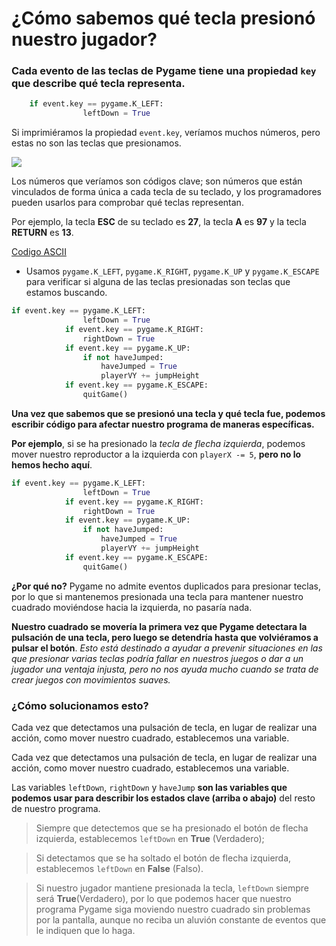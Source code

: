 # ¿Cómo sabemos qué tecla presionó nuestro jugador? 

### Cada evento de las teclas de Pygame tiene una propiedad  `key` que describe qué tecla representa. 
```python
	if event.key == pygame.K_LEFT:
                leftDown = True
```
Si imprimiéramos la propiedad `event.key`, veríamos muchos números, pero estas no son las teclas que presionamos.

![](https://media.giphy.com/media/kD7SCW1rF6FFK/giphy.gif)

Los números que veríamos son códigos clave; son números que están vinculados de forma única a cada tecla de su teclado, y los programadores pueden usarlos para comprobar qué teclas representan. 

Por ejemplo, la tecla **ESC** de su teclado es **27**, la tecla **A** es **97** y la tecla **RETURN** es **13**. 

[Codigo ASCII](https://elcodigoascii.com.ar/codigos-ascii/letra-a-minuscula-codigo-ascii-97.html)

- Usamos `pygame.K_LEFT`, `pygame.K_RIGHT`, `pygame.K_UP` y `pygame.K_ESCAPE` para verificar si alguna de las teclas presionadas son teclas que estamos buscando. 

```python
if event.key == pygame.K_LEFT:
                leftDown = True
            if event.key == pygame.K_RIGHT:
                rightDown = True
            if event.key == pygame.K_UP:
                if not haveJumped:
                    haveJumped = True
                    playerVY += jumpHeight
            if event.key == pygame.K_ESCAPE:
                quitGame()
```

**Una vez que sabemos que se presionó una tecla y qué tecla fue, podemos escribir código para afectar nuestro programa de maneras específicas.**

**Por ejemplo**, si se ha presionado la *tecla de flecha izquierda*, podemos mover nuestro reproductor a la izquierda con ``playerX -= 5``, **pero no lo hemos hecho aquí**. 

```python 
if event.key == pygame.K_LEFT:
                leftDown = True
            if event.key == pygame.K_RIGHT:
                rightDown = True
            if event.key == pygame.K_UP:
                if not haveJumped:
                    haveJumped = True
                    playerVY += jumpHeight
            if event.key == pygame.K_ESCAPE:
                quitGame() 
```

**¿Por qué no?** Pygame no admite eventos duplicados para presionar teclas, por lo que si mantenemos presionada una tecla para mantener nuestro cuadrado moviéndose hacia la izquierda, no pasaría nada. 

**Nuestro cuadrado se movería la primera vez que Pygame detectara la pulsación de una tecla, pero luego se detendría hasta que volviéramos a pulsar el botón**. *Esto está destinado a ayudar a prevenir situaciones en las que presionar varias teclas podría fallar en nuestros juegos o dar a un jugador una ventaja injusta, pero no nos ayuda mucho cuando se trata de crear juegos con movimientos suaves.* 

### ¿Cómo solucionamos esto?
Cada vez que detectamos una pulsación de tecla, en lugar de realizar una acción, como mover nuestro cuadrado, establecemos una variable.

Cada vez que detectamos una pulsación de tecla, en lugar de realizar una acción, como mover nuestro cuadrado, establecemos una variable. 

Las variables `leftDown`, `rightDown` y `haveJump` **son las variables que podemos usar para describir los estados clave (arriba o abajo)** del resto de nuestro programa. 

>Siempre que detectemos que se ha presionado el botón de flecha izquierda, establecemos `leftDown` en **True** (Verdadero); 

>Si detectamos que se ha soltado el botón de flecha izquierda, establecemos `leftDown` en **False** (Falso). 

>Si nuestro jugador mantiene presionada la tecla, `leftDown` siempre será **True**(Verdadero), por lo que podemos hacer que nuestro programa Pygame siga moviendo nuestro cuadrado sin problemas por la pantalla, aunque no reciba un aluvión constante de eventos que le indiquen que lo haga.







<!--stackedit_data:
eyJoaXN0b3J5IjpbLTE1MDA5NzkxMywtNzA5NTQ0Mzg2LDEyMj
I4NTA3Miw5ODIwMjAxMywtMzA4MTA2MjM4LDEwNDgxMzU0MTQs
MTU4ODg1MDI2NiwtMTA2MDM1NjQ3Ml19
-->